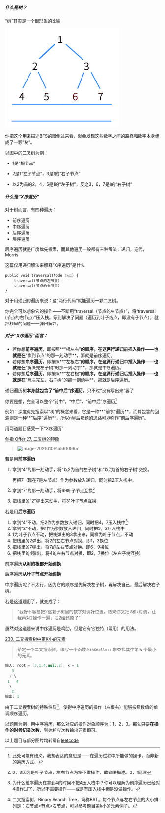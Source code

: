 ##### 什么是树？

“树”其实是一个很形象的比喻

![广搜](9.树.assets/广搜.gif)

你把这个用来描述BFS的图倒过来看，就会发现这些数字之间的路径和数字本身组成了一颗“树”。

以图中的二叉树为例：

- 1是“根节点”

- 2是1“左子节点”，3是1的“右子节点”

- 以2为首的2，4，5是1的“左子树”，反之3，6，7是1的“右子树”

  

##### 什么是“X序遍历”

对于树而言，有四种遍历：

- 前序遍历
- 中序遍历
- 后序遍历
- 层序遍历

层序遍历就是广度优先搜索，而其他遍历一般都有三种解法：递归，迭代，Morris

这篇仅用递归解法来解释“X序遍历”是什么

```
public void traversal(Node 节点) {
	traversal(节点的左节点)
	traversal(节点的右节点)
}
```

对于用递归的遍历来说：这“两行代码”就能遍历一颗二叉树。

你完全可以想象它的操作——不断用“traversal（节点的左节点）”，将“traversal	(节点的右节点)”压入栈。等到解决了问题（遍历到叶子结点，即没有子节点），就把栈里的问题一一弹出解决。



##### 对于“X序遍历”而言：

- 若你想**前序遍历**，即按照**“根左右”**的顺序，在这两行递归**前**插入操作——也就是在**“拿到节点”的那一刻动手**，那就是前序遍历。
- 若你想**中序遍历**，即按照**“左根右”**的顺序，在这两行递归**中**插入操作——也就是在**“解决完左子树”的那一刻动手**，那就是中序遍历。
- 若你想**后序遍历**，即按照**“左右根”**的顺序，在这两行递归**后**插入操作——也就是在**“解决完左，右子树”的那一刻动手**，那就是后序遍历。

递归遍历树**本身就包含了“前中后”序遍历**，只不过“没有写出来”罢了

你要是想，完全可以整个“前中”，“中后”，“前中后”序遍历[^1]

例如：深度优先搜索以“树”的概念来看，它是一种**“前序”遍历**，而其包含的回溯则是一种**“后序”遍历**，所以n皇后那题的思路可以称作“前后序遍历”。



用两道题目感受一下“X序遍历”

[剑指 Offer 27. 二叉树的镜像](https://leetcode-cn.com/problems/er-cha-shu-de-jing-xiang-lcof/)

> ![image-20210109155610965](9.树.assets/image-20210109155610965.png)

若是用**前序遍历**

1. 拿到“4”的那一刻动手，将“以2为首的左子树”和“以7为首的右子树”交换。

   再把7（现在7是左节点）作为参数放入递归，同时把2压入栈中。

2. 拿到“7”的那一刻动手，将69叶子节点互换[^2]

3. 把栈里的“2”弹出来动手，将31叶子节点互换

若是用**后序遍历**

1. 拿到“4”不动，把2作为参数放入递归，同时把4，7压入栈中[^3]
2. 拿到“2”不动，把1作为参数放入递归，同时把3，2压入栈中
3. 1为叶子节点不动，把栈弹出的3拿出来，同样为叶子节点，不动
4. 把栈里的2弹出，将2的左右节点对换，即1，3换位
5. 把栈里的7弹出，将7的左右节点对换，即6，9换位
6. 把栈里的4弹出，将4的左右节点对换，即2，7换位（左右子树互换）

前序遍历**从树的根部开始调换**

后序遍历**从叶子节点开始调换**

中序遍历呢？不太行，因为它的顺序是先解决左子树，再解决自己，最后解决右子树。

若是这道题用了，就变成了：

> “我好不容易把2这颗子树里的数字对调好位置，结果你又把2和7对调，让我再对2操作一遍，把2给还原了”

虽然对这道题来说中序遍历是鸡肋，但是它有它独特（常用）的用法。



[230. 二叉搜索树中第K小的元素](https://leetcode-cn.com/problems/kth-smallest-element-in-a-bst/)

> 给定一个二叉搜索树，编写一个函数 `kthSmallest` 来查找其中第 **k** 个最小的元素。

```java
输入: root = [3,1,4,null,2], k = 1
   3
  / \
 1   4
  \
   2
输出: 1
```

由于二叉搜索树的特殊性质[^4]，使得中序遍历的操作（左根右）能够按照数值的单调顺序遍历。

以题目为例，用中序遍历，那么对应的操作对象顺序为：1，2，3。那么只要**在操作的时候记录次数**，到达相应次数输出元素即可。





[^1]: 此处可能有歧义，我想表达的意思是——在遍历过程中所能做的操作，而非新的遍历方式。
[^2]: 6，9因为是叶子节点，左右节点为空不做操作，故省略描述。3，1同理
[^3]: 为什么前序遍历在拿到4的时候不把4压入栈中？你可以理解为前序遍历已经对4操作过了，所以不需要操作——或是有压入栈中但是没做操作。
[^4]: 二叉搜索树，Binary Search Tree，简称BST。每个节点与左右节点的大小排列是：左节点<节点<右节点，可以参考题目第k小的元素例子。

以上题目与部分图片均转载自[leetcode](https://leetcode-cn.com/)